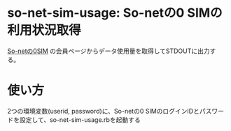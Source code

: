 # so-net-sim-usage: So-netの0 SIMの利用状況取得

[So-netの0SIM](http://lte.so-net.ne.jp/sim/0sim/) の会員ページからデータ使用量を取得してSTDOUTに出力する。

# 使い方

2つの環境変数(userid, password)に、So-netの0 SIMのログインIDとパスワードを設定して、so-net-sim-usage.rbを起動する

